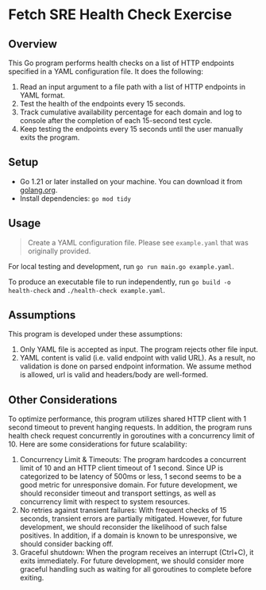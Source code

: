 # Fetch SRE Health Check Exercise 

## Overview

This Go program performs health checks on a list of HTTP endpoints specified in a YAML configuration file. It does the following:

1. Read an input argument to a file path with a list of HTTP endpoints in YAML format.
2. Test the health of the endpoints every 15 seconds.
3. Track cumulative availability percentage for
each domain and log to console after the completion of each 15-second test cycle.
4. Keep testing the endpoints every 15 seconds until the user manually exits the program.

## Setup
* Go 1.21 or later installed on your machine. You can download it from [golang.org](https://golang.org/dl/).
* Install dependencies: `go mod tidy`

## Usage
> Create a YAML configuration file. Please see `example.yaml` that was originally provided.

For local testing and development, run `go run main.go example.yaml`.

To produce an executable file to run independently, run `go build -o health-check` and `./health-check example.yaml`.

## Assumptions
This program is developed under these assumptions:

1. Only YAML file is accepted as input. The program rejects other file input.
2. YAML content is valid (i.e. valid endpoint with valid URL). As a result, no validation is done on parsed endpoint information. We assume method is allowed, url is valid and headers/body are well-formed.


## Other Considerations
To optimize performance, this program utilizes shared HTTP client with 1 second timeout to prevent hanging requests. In addition, the program runs health check request concurrently in goroutines with a concurrency limit of 10. Here are some considerations for future scalability:

1. Concurrency Limit & Timeouts: The program hardcodes a concurrent limit of 10 and an HTTP client timeout of 1 second. Since UP is categorized to be latency of 500ms or less, 1 second seems to be a good metric for unresponsive domain. For future development, we should reconsider timeout and transport settings, as well as concurrency limit with respect to system resources. 
2. No retries against transient failures: With frequent checks of 15 seconds, transient errors are partially mitigated. However, for future development, we should reconsider the likelihood of such false positives. In addition, if a domain is known to be unresponsive, we should consider backing off.
3. Graceful shutdown: When the program receives an interrupt (Ctrl+C), it exits immediately. For future development, we should consider more graceful handling such as waiting for all goroutines to complete before exiting.

